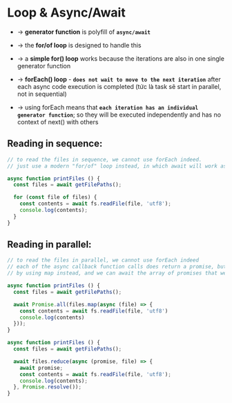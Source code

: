 
# Loop & Async/Await
* -> **generator function** is polyfill of **`async/await`** 

* -> the **for/of loop** is designed to handle this 
* -> a **simple for() loop** works because the iterations are also in one single generator function

* -> **forEach() loop** - **`does not wait to move to the next iteration`** after each async code execution is completed (tức là task sẽ start in parallel, not in sequential)
* -> using forEach means that **`each iteration has an individual generator function`**; so they will be executed independently and has no context of next() with others

## Reading in sequence:
```js
// to read the files in sequence, we cannot use forEach indeed. 
// just use a modern "for/of" loop instead, in which await will work as expected:

async function printFiles () {
  const files = await getFilePaths();

  for (const file of files) {
    const contents = await fs.readFile(file, 'utf8');
    console.log(contents);
  }
}
```

## Reading in parallel:
```js
// to read the files in parallel, we cannot use forEach indeed
// each of the async callback function calls does return a promise, but we're throwing them away instead of awaiting them 
// by using map instead, and we can await the array of promises that we'll get with Promise.all

async function printFiles () {
  const files = await getFilePaths();

  await Promise.all(files.map(async (file) => {
    const contents = await fs.readFile(file, 'utf8')
    console.log(contents)
  }));
}
```
```js - hoặc là - guarantee the order in which the "Promises" are resolve
async function printFiles () {
  const files = await getFilePaths();

  await files.reduce(async (promise, file) => {
    await promise;
    const contents = await fs.readFile(file, 'utf8');
    console.log(contents);
  }, Promise.resolve());
}
```